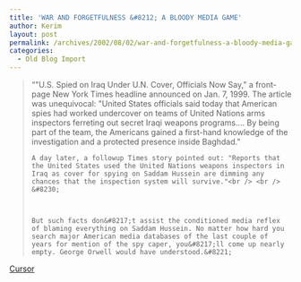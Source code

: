 ```yaml
---
title: 'WAR AND FORGETFULNESS &#8212; A BLOODY MEDIA GAME'
author: Kerim
layout: post
permalink: /archives/2002/08/02/war-and-forgetfulness-a-bloody-media-game/
categories:
  - Old Blog Import
---
```


>   &#8220;"U.S. Spied on Iraq Under U.N. Cover, Officials Now Say," a front-page New York Times headline announced on Jan. 7, 1999. The article was unequivocal: "United States officials said today that American spies had worked undercover on teams of United Nations arms inspectors ferreting out secret Iraqi weapons programs&#8230;. By being part of the team, the Americans gained a first-hand knowledge of the investigation and a protected presence inside Baghdad." 
>   
>   
>     A day later, a followup Times story pointed out: "Reports that the United States used the United Nations weapons inspectors in Iraq as cover for spying on Saddam Hussein are dimming any chances that the inspection system will survive."<br /> <br /> &#8230;
>   
>   
>   
>     But such facts don&#8217;t assist the conditioned media reflex of blaming everything on Saddam Hussein. No matter how hard you search major American media databases of the last couple of years for mention of the spy caper, you&#8217;ll come up nearly empty. George Orwell would have understood.&#8221;
>   


<a href="http://www.cursor.org/stories/mediaamnesia.htm" onclick="_gaq.push(['_trackEvent', 'outbound-article', 'http://www.cursor.org/stories/mediaamnesia.htm', 'Cursor']);" >Cursor</a>

